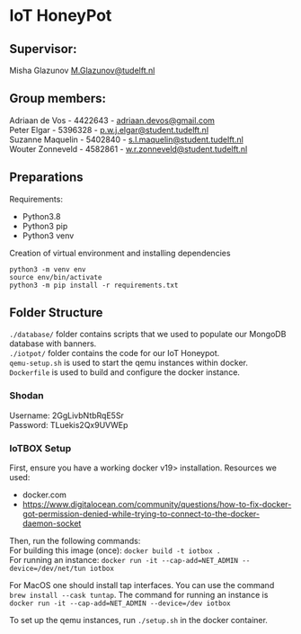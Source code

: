 # IoT HoneyPot

## Supervisor:  
Misha Glazunov M.Glazunov@tudelft.nl

## Group members:
Adriaan de Vos - 4422643 - adriaan.devos@gmail.com  
Peter Elgar - 5396328 - p.w.j.elgar@student.tudelft.nl  
Suzanne Maquelin - 5402840 - s.l.maquelin@student.tudelft.nl  
Wouter Zonneveld - 4582861 - w.r.zonneveld@student.tudelft.nl  

## Preparations
Requirements:
- Python3.8
- Python3 pip
- Python3 venv

Creation of virtual environment and installing dependencies
```shell
python3 -m venv env
source env/bin/activate
python3 -m pip install -r requirements.txt
```

## Folder Structure
`./database/` folder contains scripts that we used to populate our MongoDB database with banners.  
`./iotpot/` folder contains the code for our IoT Honeypot.  
`qemu-setup.sh` is used to start the qemu instances within docker.  
`Dockerfile` is used to build and configure the docker instance.

### Shodan
Username: 2GgLivbNtbRqE5Sr\
Password: TLuekis2Qx9UVWEp

### IoTBOX Setup
First, ensure you have a working docker v19> installation. Resources we used:
- docker.com
- https://www.digitalocean.com/community/questions/how-to-fix-docker-got-permission-denied-while-trying-to-connect-to-the-docker-daemon-socket

Then, run the following commands:  
For building this image (once): ```docker build -t iotbox .```  
For running an instance: ```docker run -it --cap-add=NET_ADMIN --device=/dev/net/tun iotbox```  

For MacOS one should install tap interfaces. You can use the command ```brew install --cask tuntap```.
The command for running an instance is ```docker run -it --cap-add=NET_ADMIN --device=/dev iotbox```

To set up the qemu instances, run ```./setup.sh``` in the docker container.

[comment]: <> (TODO add a description for setting up tuntap on Mac)
